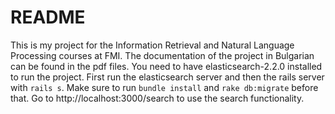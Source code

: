 README
======

This is my project for the Information Retrieval and Natural Language Processing
courses at FMI. The documentation of the project in Bulgarian can be found in the pdf files. You need to have elasticsearch-2.2.0 installed to run the project. First run the elasticsearch server and then the rails server with `rails s`. Make sure to run `bundle install` and `rake db:migrate` before that. Go to http://localhost:3000/search to use the search functionality.
